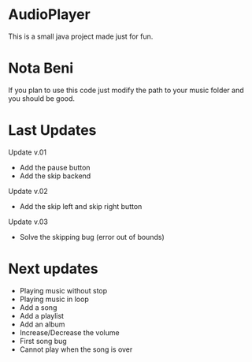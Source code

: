 # AudioPlayer

This is a small java project made just for fun.

# Nota Beni

If you plan to use this code just modify the path to your music folder 
and you should be good.

# Last Updates
Update v.01
* Add the pause button 
* Add the skip backend

Update v.02
* Add the skip left and skip right button

Update v.03
* Solve the skipping bug (error out of bounds)

# Next updates

* Playing music without stop
* Playing music in loop
* Add a song
* Add a playlist
* Add an album
* Increase/Decrease the volume
* First song bug 
* Cannot play when the song is over
